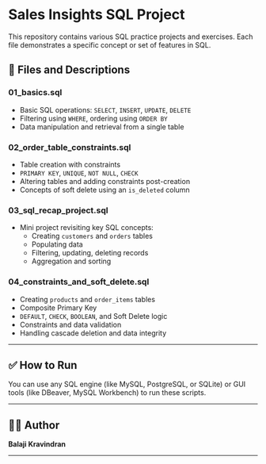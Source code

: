 # Sales Insights SQL Project

This repository contains various SQL practice projects and exercises. Each file demonstrates a specific concept or set of features in SQL.

## 📁 Files and Descriptions

### 01_basics.sql
- Basic SQL operations: `SELECT`, `INSERT`, `UPDATE`, `DELETE`
- Filtering using `WHERE`, ordering using `ORDER BY`
- Data manipulation and retrieval from a single table

### 02_order_table_constraints.sql
- Table creation with constraints
- `PRIMARY KEY`, `UNIQUE`, `NOT NULL`, `CHECK`
- Altering tables and adding constraints post-creation
- Concepts of soft delete using an `is_deleted` column

### 03_sql_recap_project.sql
- Mini project revisiting key SQL concepts:
  - Creating `customers` and `orders` tables
  - Populating data
  - Filtering, updating, deleting records
  - Aggregation and sorting

### 04_constraints_and_soft_delete.sql
- Creating `products` and `order_items` tables
- Composite Primary Key
- `DEFAULT`, `CHECK`, `BOOLEAN`, and Soft Delete logic
- Constraints and data validation
- Handling cascade deletion and data integrity

---

## ✅ How to Run

You can use any SQL engine (like MySQL, PostgreSQL, or SQLite) or GUI tools (like DBeaver, MySQL Workbench) to run these scripts.

---

## 👨‍💻 Author

**Balaji Kravindran**

---

